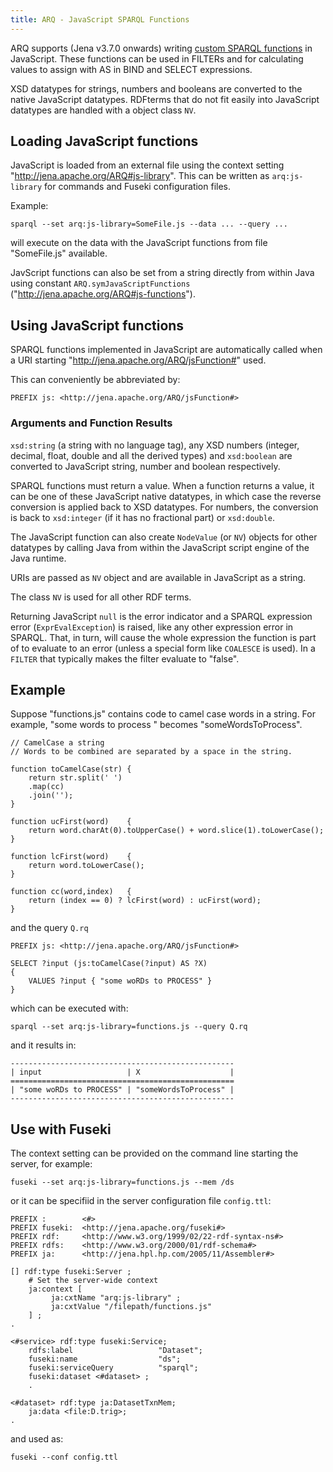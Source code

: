 ```yaml
---
title: ARQ - JavaScript SPARQL Functions
---
```


ARQ supports (Jena v3.7.0 onwards) writing 
[custom SPARQL functions](https://www.w3.org/TR/sparql11-query/#extensionFunctions)
in JavaScript. These functions can be used in FILTERs and for calculating
values to assign with AS in BIND and SELECT expressions.

XSD datatypes for strings, numbers and booleans are converted to the
native JavaScript datatypes. RDFterms that do not fit easily into
JavaScript datatypes are handled with a object class `NV`.

## Loading JavaScript functions

JavaScript is loaded from an external file using the context setting
"http://jena.apache.org/ARQ#js-library". This can be written as
`arq:js-library` for commands and Fuseki configuration files.

Example:

    sparql --set arq:js-library=SomeFile.js --data ... --query ...

will execute on the data with the JavaScript functions from file
"SomeFile.js" available.

JavScript functions can also be set from a string directly from within Java using constant
`ARQ.symJavaScriptFunctions` ("http://jena.apache.org/ARQ#js-functions").

## Using JavaScript functions

SPARQL functions implemented in JavaScript are automatically called when a
URI starting "http://jena.apache.org/ARQ/jsFunction#" used.

This can conveniently be abbreviated by:

    PREFIX js: <http://jena.apache.org/ARQ/jsFunction#>

### Arguments and Function Results

`xsd:string` (a string with no language tag), any XSD numbers (integer,
decimal, float, double and all the derived types) and `xsd:boolean` are
converted to JavaScript string, number and boolean respectively.

SPARQL functions must return a value. When a function returns a value,
it can be one of these JavaScript native datatypes, in which case the
reverse conversion is applied back to XSD datatypes.  For numbers, the
conversion is back to `xsd:integer` (if it has no fractional part) or
`xsd:double`.

The JavaScript function can also create `NodeValue` (or `NV`) objects
for other datatypes by calling Java from within the JavaScript script
engine of the Java runtime.

URIs are passed as `NV` object and are available in JavaScript as a string.

The class `NV` is used for all other RDF terms.

Returning JavaScript `null` is the error indicator and a SPARQL
expression error (`ExprEvalException`) is raised, like any other
expression error in SPARQL. That, in turn, will cause the whole
expression the function is part of to evaluate to an error (unless
a special form like `COALESCE` is used). In a `FILTER` that typically
makes the filter evaluate to "false".

## Example

Suppose "functions.js" contains code to camel case words in a string.
For example, "some words to process " becomes "someWordsToProcess".

    // CamelCase a string
    // Words to be combined are separated by a space in the string.
    
    function toCamelCase(str) {
        return str.split(' ')
    	.map(cc)
    	.join('');
    }
    
    function ucFirst(word)    {
        return word.charAt(0).toUpperCase() + word.slice(1).toLowerCase();
    }
    
    function lcFirst(word)    {
        return word.toLowerCase();
    }
    
    function cc(word,index)   {
        return (index == 0) ? lcFirst(word) : ucFirst(word);
    }

and the query `Q.rq`

    PREFIX js: <http://jena.apache.org/ARQ/jsFunction#>
    
    SELECT ?input (js:toCamelCase(?input) AS ?X)
    {
        VALUES ?input { "some woRDs to PROCESS" }
    }

which can be executed with:

    sparql --set arq:js-library=functions.js --query Q.rq

and it results in:

    --------------------------------------------------
    | input                   | X                    |
    ==================================================
    | "some woRDs to PROCESS" | "someWordsToProcess" |
    --------------------------------------------------

## Use with Fuseki

The context setting can be provided on the command line starting the
server, for example:

    fuseki --set arq:js-library=functions.js --mem /ds

or it can be specifiid in the server configuration file `config.ttl`:

    PREFIX :        <#>
    PREFIX fuseki:  <http://jena.apache.org/fuseki#>
    PREFIX rdf:     <http://www.w3.org/1999/02/22-rdf-syntax-ns#>
    PREFIX rdfs:    <http://www.w3.org/2000/01/rdf-schema#>
    PREFIX ja:      <http://jena.hpl.hp.com/2005/11/Assembler#>

    [] rdf:type fuseki:Server ;
        # Set the server-wide context
        ja:context [
             ja:cxtName "arq:js-library" ;
             ja:cxtValue "/filepath/functions.js"
        ] ;
    .

    <#service> rdf:type fuseki:Service;
        rdfs:label                   "Dataset";
        fuseki:name                  "ds";
        fuseki:serviceQuery          "sparql";
        fuseki:dataset <#dataset> ;
        .

    <#dataset> rdf:type ja:DatasetTxnMem;
        ja:data <file:D.trig>;
    .

and used as:

    fuseki --conf config.ttl
